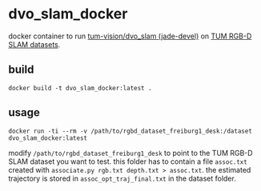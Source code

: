 # dvo_slam_docker

docker container to run [tum-vision/dvo_slam (jade-devel)](https://github.com/tum-vision/dvo_slam/tree/jade-devel) on [TUM RGB-D SLAM datasets](http://vision.in.tum.de/data/datasets/rgbd-dataset).

## build
```shell
docker build -t dvo_slam_docker:latest .
```

## usage

```shell
docker run -ti --rm -v /path/to/rgbd_dataset_freiburg1_desk:/dataset dvo_slam_docker:latest
```

modify ```/path/to/rgbd_dataset_freiburg1_desk``` to point to the TUM RGB-D SLAM dataset you want to test. this folder has to contain a file ```assoc.txt``` created with ```associate.py rgb.txt depth.txt > assoc.txt```.
the estimated trajectory is stored in ```assoc_opt_traj_final.txt``` in the dataset folder.
